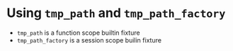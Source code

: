# Using `tmp_path` and `tmp_path_factory`

* `tmp_path` is a function scope builtin fixture
* `tmp_path_factory` is a session scope builin fixture